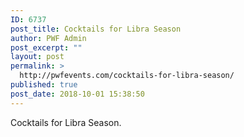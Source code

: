 ```yaml
---
ID: 6737
post_title: Cocktails for Libra Season
author: PWF Admin
post_excerpt: ""
layout: post
permalink: >
  http://pwfevents.com/cocktails-for-libra-season/
published: true
post_date: 2018-10-01 15:38:50
---
```

<!-- wp:paragraph {"dropCap":true,"backgroundColor":"light-green-cyan"} -->
<p class="has-background has-drop-cap has-light-green-cyan-background-color">Cocktails for Libra Season. </p>
<!-- /wp:paragraph -->

<!-- wp:paragraph -->
<p></p>
<!-- /wp:paragraph -->

<!-- wp:more -->
<!--more-->
<!-- /wp:more -->